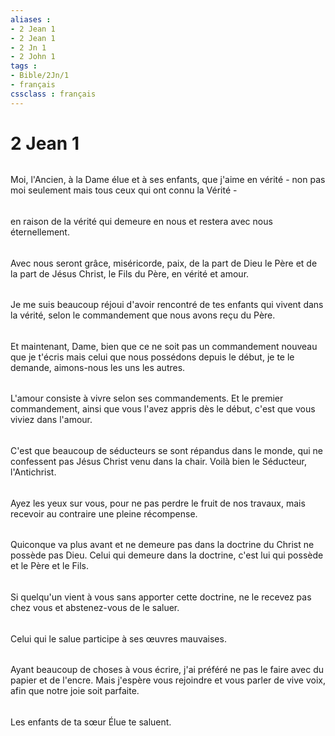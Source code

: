 ```yaml
---
aliases : 
- 2 Jean 1
- 2 Jean 1
- 2 Jn 1
- 2 John 1
tags : 
- Bible/2Jn/1
- français
cssclass : français
---
```


# 2 Jean 1

###### 
Moi, l'Ancien, à la Dame élue et à ses enfants, que j'aime en vérité - non pas moi seulement mais tous ceux qui ont connu la Vérité - 
###### 
en raison de la vérité qui demeure en nous et restera avec nous éternellement. 
###### 
Avec nous seront grâce, miséricorde, paix, de la part de Dieu le Père et de la part de Jésus Christ, le Fils du Père, en vérité et amour. 
###### 
Je me suis beaucoup réjoui d'avoir rencontré de tes enfants qui vivent dans la vérité, selon le commandement que nous avons reçu du Père. 
###### 
Et maintenant, Dame, bien que ce ne soit pas un commandement nouveau que je t'écris mais celui que nous possédons depuis le début, je te le demande, aimons-nous les uns les autres. 
###### 
L'amour consiste à vivre selon ses commandements. Et le premier commandement, ainsi que vous l'avez appris dès le début, c'est que vous viviez dans l'amour. 
###### 
C'est que beaucoup de séducteurs se sont répandus dans le monde, qui ne confessent pas Jésus Christ venu dans la chair. Voilà bien le Séducteur, l'Antichrist. 
###### 
Ayez les yeux sur vous, pour ne pas perdre le fruit de nos travaux, mais recevoir au contraire une pleine récompense. 
###### 
Quiconque va plus avant et ne demeure pas dans la doctrine du Christ ne possède pas Dieu. Celui qui demeure dans la doctrine, c'est lui qui possède et le Père et le Fils. 
###### 
Si quelqu'un vient à vous sans apporter cette doctrine, ne le recevez pas chez vous et abstenez-vous de le saluer. 
###### 
Celui qui le salue participe à ses œuvres mauvaises. 
###### 
Ayant beaucoup de choses à vous écrire, j'ai préféré ne pas le faire avec du papier et de l'encre. Mais j'espère vous rejoindre et vous parler de vive voix, afin que notre joie soit parfaite. 
###### 
Les enfants de ta sœur Élue te saluent. 
